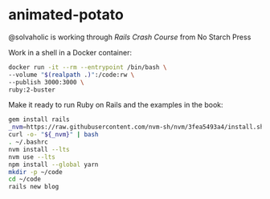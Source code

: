 # animated-potato
@solvaholic is working through _Rails Crash Course_ from No Starch Press

Work in a shell in a Docker container:

```bash
docker run -it --rm --entrypoint /bin/bash \
--volume "$(realpath .)":/code:rw \
--publish 3000:3000 \
ruby:2-buster
```

Make it ready to run Ruby on Rails and the examples in the book:

```bash
gem install rails
_nvm=https://raw.githubusercontent.com/nvm-sh/nvm/3fea5493a4/install.sh
curl -o- "${_nvm}" | bash
. ~/.bashrc
nvm install --lts
nvm use --lts
npm install --global yarn
mkdir -p ~/code
cd ~/code
rails new blog
```
